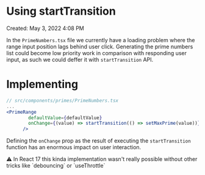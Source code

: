 # Using startTransition

Created: May 3, 2022 4:08 PM

In the `PrimeNumbers.tsx` file we currently have a loading problem where the range input position lags behind user click. Generating the prime numbers list could become low priority work in comparison with responding user input, as such we could deffer it with `startTransition` API.

# Implementing

```jsx
// src/components/primes/PrimeNumbers.tsx
...
<PrimeRange
        defaultValue={defaultValue}
        onChange={(value) => startTransition(() => setMaxPrime(value))}
      />
```

Defining the `onChange` prop as the result of executing the `startTransition` function has an enormous impact on user interaction.

<aside>
⚠️ In React 17 this kinda implementation wasn't really possible without other tricks like `debouncing` or `useThrottle`

</aside>
